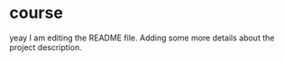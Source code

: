 # course
yeay
I am editing the README file. Adding some more details about the project description.


